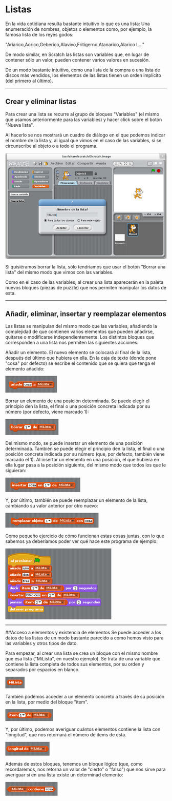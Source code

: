 # Listas

En la vida cotidiana resulta bastante intuitivo lo que es una lista: Una enumeración de nombres, objetos o elementos como, por ejemplo, la famosa lista de los reyes godos:

"Ariarico,Aorico,Geberico,Alavivo,Fritigerno,Atanarico,Alarico I,..."

De modo similar, en Scratch las listas son variables que, en lugar de contener sólo un valor, pueden contener varios valores en sucesión.

De un modo bastante intuitivo, como una lista de la compra o una lista de discos más vendidos, los elementos de las listas tienen un orden implícito (del primero al último).

- - -

## Crear y eliminar listas

Para crear una lista se recurre al grupo de bloques "Variables" (el mismo que usamos anteriormente para las variables) y hacer click sobre el botón "Nueva lista".

Al hacerlo se nos mostrará un cuadro de diálogo en el que podemos indicar el nombre de la lista y, al igual que vimos en el caso de las variables, si se circunscribe al objeto o a todo el programa.

![Creando una lista llamada ](../img/Tema2/listas_crear.png)

Si quisiéramos borrar la lista, sólo tendríamos que usar el botón "Borrar una lista" del mismo modo que vimos con las variables.

Como en el caso de las variables, al crear una lista aparecerán en la paleta nuevos bloques (piezas de puzzle) que nos permiten manipular los datos de esta.

- - -

## Añadir, eliminar, insertar y reemplazar elementos
Las listas se manipulan del mismo modo que las variables, añadiendo la complejidad de que contienen varios elementos que pueden añadirse, quitarse o modificarse independientemente. Los distintos bloques que corresponden a una lista nos permiten las siguientes acciones:

Añadir un elemento. El nuevo elemento se colocará al final de la lista, después del último que hubiera en ella. En la caja de texto (donde pone "cosa" por defecto) se escribe el contenido que se quiera que tenga el elemento añadido:

![Añadir elementos](../img/Tema2/listas_aniadir.png)

Borrar un elemento de una posición determinada. Se puede elegir el principio den la lista, el final o una posición concreta indicada por su número (por defecto, viene marcado 1):

![Borrar](../img/Tema2/listas_borrar.png)

Del mismo modo, se puede insertar un elemento de una posición determinada. También se puede elegir el principio den la lista, el final o una posición concreta indicada por su número (que, por defecto, también viene marcado el 1). Al insertar un elemento en una posición, el que hubiera en ella lugar pasa a la posición siguiente, del mismo modo que todos los que le siguieran:

![Insertar](../img/Tema2/listas_insertar.png)

Y, por último, también se puede reemplazar un elemento de la lista, cambiando su valor anterior por otro nuevo:

![Reemplazar](../img/Tema2/listas_reemplazar.png)

Como pequeño ejercicio de cómo funcionan estas cosas juntas, con lo que sabemos ya deberíamos poder ver qué hace este programa de ejemplo:

![Ejemplo de manipulación de listas](../img/Tema2/listas_ejemplo.png)

- - -

##Acceso a elementos y existencia de elementos
Se puede acceder a los datos de las listas de un modo bastante parecido a como hemos visto para las variables y otros tipos de dato.

Para empezar, al crear una lista se crea un bloque con el mismo nombre que esa lista ("MiLista", en nuestro ejemplo). Se trata de una variable que contiene la lista completa de todos sus elementos, por su orden y separados por espacios en blanco.

![Mi listas](../img/Tema2/listas_milista.png)

También podemos acceder a un elemento concreto a través de su posición en la lista, por medio del bloque "item".

![item](../img/Tema2/listas_item.png)

Y, por último, podemos averiguar cuántos elementos contiene la lista con "longitud", que nos retornará el número de items de esta.

![Longitud](../img/Tema2/listas_longitud.png)
 
Además de estos bloques, tenemos un bloque lógico (que, como recordaremos, nos retorna un valor de "cierto" o "falso") que nos sirve para averiguar si en una lista existe un determinad elemento:

![Contiene](../img/Tema2/listas_contiene.png)
 